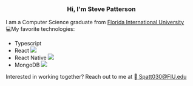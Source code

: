 <h3 align="center"> Hi, I'm Steve Patterson </h3>

<p>
  I am a Computer Science graduate from <a href="https://www.fiu.edu/">Florida International University</a>
  <br />
  💻My favorite technologies:
  <ul>
    <li>Typescript <img src="https://img.shields.io/badge/TypeScript-007ACC?style=for-the-badge&logo=typescript&logoColor=white" height="15"></li>
    <li>React <img src="https://img.shields.io/badge/React-20232A?style=for-the-badge&logo=react&logoColor=61DAFB"></li>
    <li>React Native <img src="https://img.shields.io/badge/React_Native-20232A?style=for-the-badge&logo=react&logoColor=61DAFB"></li>
    <li> MongoDB <img src="https://img.shields.io/badge/MongoDB-4EA94B?style=for-the-badge&logo=mongodb&logoColor=white"></li>
  </ul>
  

  Interested in working together? Reach out to me at 📨<a href="mailto: Spatt030@FIU.edu"> Spatt030@FIU.edu</a>
</p>
  

